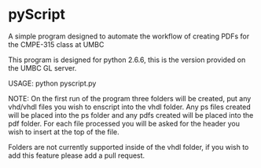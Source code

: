 # pyScript
A simple program designed to automate the workflow of creating PDFs for the CMPE-315 class at UMBC

This program is designed for python 2.6.6, this is the version provided on the UMBC GL server.

USAGE:
  python pyscript.py
  
NOTE:
  On the first run of the program three folders will be created, put any vhd/vhdl files you wish to enscript 
  into the vhdl folder.  Any ps files created will be placed into the ps folder and any pdfs created will be
  placed into the pdf folder.  For each file processed you will be asked for the header you wish to insert at
  the top of the file.
  
  Folders are not currently supported inside of the vhdl folder, if you wish to add this feature please add a
  pull request.
